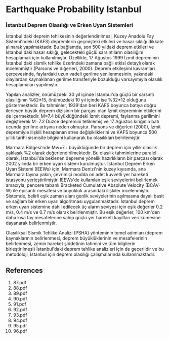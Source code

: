 # Earthquake Probability Istanbul

### İstanbul Deprem Olasılığı ve Erken Uyarı Sistemleri

İstanbul'daki deprem tehlikesinin değerlendirilmesi, Kuzey Anadolu Fay Sistemi'ndeki (KAFS) depremlerin geçmişteki etkileri ve hasar sıklığı dikkate alınarak yapılmaktadır. Bu bağlamda, son 500 yıldaki deprem etkileri ve İstanbul'daki hasar sıklığı, gelecekteki güçlü sarsıntıların olasılığını hesaplamak için kullanılmıştır. Özellikle, 17 Ağustos 1999 İzmit depreminin İstanbul'daki sismik tehlike üzerindeki zamana bağlı etkisi detaylı olarak incelenmiştir (Parsons ve diğerleri, 2000). Deprem etkileşimi kavramları çerçevesinde, faylardaki uzun vadeli gerilme yenilenmesinin, yakındaki olaylardan kaynaklanan gerilme transferiyle bozulduğu varsayımıyla olasılık hesaplamaları yapılmıştır.

Yapılan analizler, önümüzdeki 30 yıl içinde İstanbul'da güçlü bir sarsıntı olasılığının %62±15, önümüzdeki 10 yıl içinde ise %32±12 olduğunu göstermektedir. Bu tahminler, 1939'dan beri KAFS boyunca batıya doğru ilerleyen büyük deprem dizisinin bir parçası olan İzmit depreminin etkilerini de içermektedir. M=7.4 büyüklüğündeki İzmit depremi, faylanma gerilimini değiştirerek M=7.2 Düzce depremini tetiklemiş ve 17 Ağustos kırığının batı ucunda gerilme artışına neden olmuştur. Parsons ve diğerleri (2000), İzmit depremiyle ilişkili hesaplanan stres değişikliklerini ve KAFS boyunca 500 yıllık tarihi sismisite bilgisini kullanarak bu olasılıkları belirlemiştir.

Marmara Bölgesi'nde Mw=7+ büyüklüğünde bir deprem için yıllık olasılık yaklaşık %2 olarak değerlendirilmektedir. Bu olasılık tahminlerine paralel olarak, İstanbul'da beklenen depreme yönelik hazırlıkların bir parçası olarak 2002 yılında bir erken uyarı sistemi kurulmuştur. İstanbul Deprem Erken Uyarı Sistemi (IEEWs) için, Marmara Denizi'nin kuzey kıyısında, ana Marmara fayına yakın, çevrimiçi modda on adet kuvvetli yer hareketi istasyonu yerleştirilmiştir. IEEWs'de kullanılan eşik seviyelerini belirlemek amacıyla, pencere tabanlı Bracketed Cumulative Absolute Velocity (BCAV-W) ile episantr mesafesi ve büyüklük arasındaki ilişkiler incelenmiştir. Sistemde, belirli eşik zaman alanı genlik seviyelerinin aşılmasına dayalı basit ve sağlam bir erken uyarı algoritması uygulanmaktadır. İstanbul deprem erken uyarı sistemine dahil edilecek üç alarm seviyesi için eşik değerler 0.2 m/s, 0.4 m/s ve 0.7 m/s olarak belirlenmiştir. Bu eşik değerler, 100 km'den daha kısa fay mesafelerine sahip güçlü yer hareketi kayıtları veri kümesine dayanarak belirlenmiştir.

Olasılıksal Sismik Tehlike Analizi (PSHA) yönteminin temel adımları (deprem kaynaklarının belirlenmesi, deprem büyüklüklerinin ve mesafelerinin belirlenmesi, zemin hareket şiddetinin tahmini ve tüm bilgilerin birleştirilmesi) İstanbul'daki deprem tehlike analizleri için de geçerlidir ve bu metodoloji, İstanbul için deprem olasılığı çalışmalarında kullanılmaktadır.


## References

1. 87.pdf
2. 88.pdf
3. 89.pdf
4. 90.pdf
5. 91.pdf
6. 92.pdf
7. 93.pdf
8. 94.pdf
9. 95.pdf
10. 96.pdf
